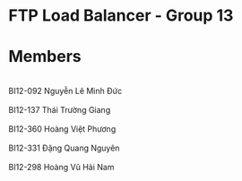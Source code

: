 # FTP Load Balancer - Group 13





















# Members 
<br>BI12-092 Nguyễn Lê Minh Đức<br/>
<br>BI12-137 Thái Trường Giang<br/>
<br>BI12-360 Hoàng Việt Phương<br/>
<br>BI12-331 Đặng Quang Nguyên<br/>
<br>BI12-298 Hoàng Vũ Hải Nam<br/>

